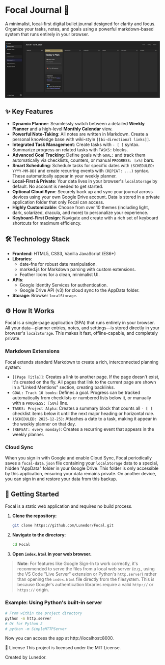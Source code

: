 # Focal Journal 🎯

A minimalist, local-first digital bullet journal designed for clarity and focus. Organize your tasks, notes, and goals using a powerful markdown-based system that runs entirely in your browser.

![Focal Journal Screenshot](https://github.com/Lunedor/Focal/blob/main/Screenshots/Screenshot_1.jpg)


## ✨ Key Features

*   **Dynamic Planner**: Seamlessly switch between a detailed **Weekly Planner** and a high-level **Monthly Calendar** view.
*   **Powerful Note-Taking**: All notes are written in Markdown. Create a personal knowledge base with wiki-style `[[bi-directional links]]`.
*   **Integrated Task Management**: Create tasks with `- [ ]` syntax. Summarize progress on related tasks with `TASKS:` blocks.
*   **Advanced Goal Tracking**: Define goals with `GOAL:` and track them automatically via checklists, counters, or manual `PROGRESS: [x%]` bars.
*   **Smart Scheduling**: Schedule tasks for specific dates with `(SCHEDULED: YYYY-MM-DD)` and create recurring events with `(REPEAT: ...)` syntax. These automatically appear in your weekly planner.
*   **Local-First & Private**: Your data lives in your browser's `localStorage` by default. No account is needed to get started.
*   **Optional Cloud Sync**: Securely back up and sync your journal across devices using your own Google Drive account. Data is stored in a private application folder that only Focal can access.
*   **Highly Customizable**: Choose from over 10 themes (including light, dark, solarized, dracula, and more) to personalize your experience.
*   **Keyboard-First Design**: Navigate and create with a rich set of keyboard shortcuts for maximum efficiency.

## 🛠️ Technology Stack

*   **Frontend**: HTML5, CSS3, Vanilla JavaScript (ES6+)
*   **Libraries**:
    *   date-fns for robust date manipulation.
    *   marked.js for Markdown parsing with custom extensions.
    *   Feather Icons for a clean, minimalist UI.
*   **APIs**:
    *   Google Identity Services for authentication.
    *   Google Drive API (v3) for cloud sync to the AppData folder.
*   **Storage**: Browser `localStorage`.

## ⚙️ How It Works

Focal is a single-page application (SPA) that runs entirely in your browser. All your data—planner entries, notes, and settings—is stored directly in your browser's `localStorage`. This makes it fast, offline-capable, and completely private.

### Markdown Extensions

Focal extends standard Markdown to create a rich, interconnected planning system:

*   `[[Page Title]]`: Creates a link to another page. If the page doesn't exist, it's created on the fly. All pages that link to the current page are shown in a "Linked Mentions" section, creating backlinks.
*   `GOAL: Track 10 books`: Defines a goal. Progress can be tracked automatically from checklists or numbered lists below it, or manually with a `PROGRESS: [50%]` line.
*   `TASKS: Project Alpha`: Creates a summary block that counts all `- [ ]` checklist items below it until the next major heading or horizontal rule.
*   `(SCHEDULED: 2025-12-25)`: Attaches a date to a task, making it appear in the weekly planner on that day.
*   `(REPEAT: every monday)`: Creates a recurring event that appears in the weekly planner.

### Cloud Sync

When you sign in with Google and enable Cloud Sync, Focal periodically saves a `focal-data.json` file containing your `localStorage` data to a special, hidden "AppData" folder in your Google Drive. This folder is only accessible by this application, ensuring your data remains private. On another device, you can sign in and restore your data from this backup.

## 🚀 Getting Started

Focal is a static web application and requires no build process.

1.  **Clone the repository:**
    ```bash
    git clone https://github.com/Lunedor/Focal.git
    ```

2.  **Navigate to the directory:**
    ```bash
    cd Focal
    ```

3.  **Open `index.html` in your web browser.**

> **Note**: For features like Google Sign-In to work correctly, it's recommended to serve the files from a local web server (e.g., using the VS Code "Live Server" extension or Python's `http.server`) rather than opening the `index.html` file directly from the filesystem. This is because Google's authentication libraries require a valid `http://` or `https://` origin.

### Example: Using Python's built-in server

```bash
# From within the project directory
python -m http.server
# Or for Python 2
# python -m SimpleHTTPServer
```
Now you can access the app at http://localhost:8000.

📜 License
This project is licensed under the MIT License.

Created by Lunedor.
